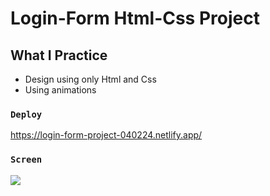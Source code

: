 # Login-Form Html-Css Project

## What I Practice
- Design using only Html and Css
- Using animations

### `Deploy`

https://login-form-project-040224.netlify.app/

### `Screen`

![](login-form.gif)


